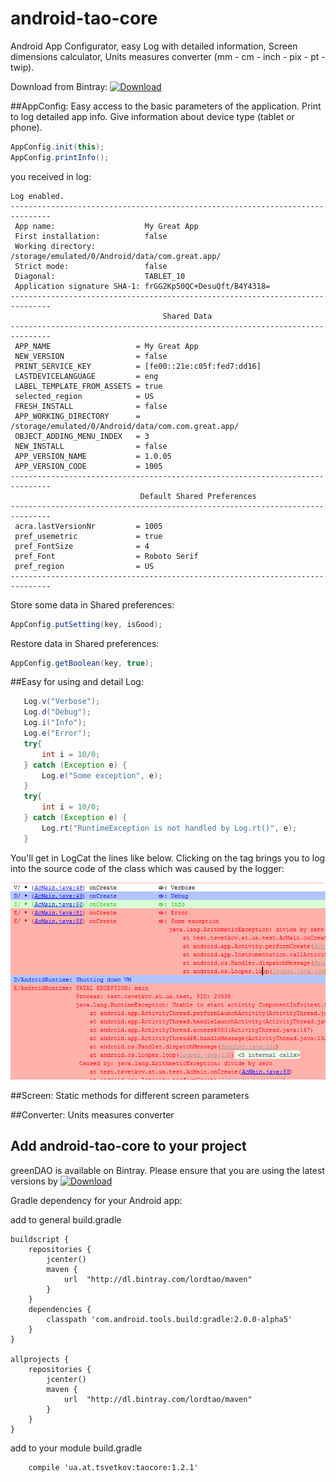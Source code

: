 android-tao-core
================

Android App Configurator, easy Log with detailed information, Screen dimensions calculator, Units measures converter (mm - cm - inch - pix - pt - twip).

Download from Bintray: [ ![Download](https://api.bintray.com/packages/lordtao/maven/android-tao-core/images/download.svg) ](https://bintray.com/lordtao/maven/android-tao-core/_latestVersion)

##AppConfig:
Easy access to the basic parameters of the application. Print to log detailed app info. Give information about device type (tablet or phone).

```java
AppConfig.init(this);
AppConfig.printInfo();
```

you received in log:

```code
Log enabled.
-------------------------------------------------------------------------------
 App name:                    My Great App
 First installation:          false
 Working directory:           /storage/emulated/0/Android/data/com.great.app/
 Strict mode:                 false
 Diagonal:                    TABLET_10
 Application signature SHA-1: frGG2Kp50QC+DesuQft/B4Y4318=
-------------------------------------------------------------------------------
                                  Shared Data
-------------------------------------------------------------------------------
 APP_NAME                   = My Great App
 NEW_VERSION                = false
 PRINT_SERVICE_KEY          = [fe00::21e:c05f:fed7:dd16]
 LASTDEVICELANGUAGE         = eng
 LABEL_TEMPLATE_FROM_ASSETS = true
 selected_region            = US
 FRESH_INSTALL              = false
 APP_WORKING_DIRECTORY      = /storage/emulated/0/Android/data/com.com.great.app/
 OBJECT_ADDING_MENU_INDEX   = 3
 NEW_INSTALL                = false
 APP_VERSION_NAME           = 1.0.05
 APP_VERSION_CODE           = 1005
-------------------------------------------------------------------------------
                             Default Shared Preferences
-------------------------------------------------------------------------------
 acra.lastVersionNr         = 1005
 pref_usemetric             = true
 pref_FontSize              = 4
 pref_Font                  = Roboto Serif
 pref_region                = US
-------------------------------------------------------------------------------
```
Store some data in Shared preferences:
```java
AppConfig.putSetting(key, isGood);
```
Restore data in Shared preferences:
```java
AppConfig.getBoolean(key, true);
```

##Easy for using and detail Log:

```java
   Log.v("Verbose");
   Log.d("Debug");
   Log.i("Info");
   Log.e("Error");
   try{
       int i = 10/0;
   } catch (Exception e) {
       Log.e("Some exception", e);
   }
   try{
       int i = 10/0;
   } catch (Exception e) {
       Log.rt("RuntimeException is not handled by Log.rt()", e);
   }
```

You'll get in LogCat the lines like below. 
Clicking on the tag brings you to log into the source code of the class which was caused by the logger:

![Image of LogCat example](log_example.png)

##Screen:
Static methods for different screen parameters

##Converter:
Units measures converter

Add android-tao-core to your project
----------------------------
greenDAO is available on Bintray. Please ensure that you are using the latest versions by [ ![Download](https://api.bintray.com/packages/lordtao/maven/android-tao-core/images/download.svg) ](https://bintray.com/lordtao/maven/android-tao-core/_latestVersion)

Gradle dependency for your Android app:

add to general build.gradle
```
buildscript {
    repositories {
        jcenter()
        maven {
            url  "http://dl.bintray.com/lordtao/maven"
        }
    }
    dependencies {
        classpath 'com.android.tools.build:gradle:2.0.0-alpha5'
    }
}

allprojects {
    repositories {
        jcenter()
        maven {
            url  "http://dl.bintray.com/lordtao/maven"
        }
    }
}
```
add to your module build.gradle
```
    compile 'ua.at.tsvetkov:taocore:1.2.1'
```
